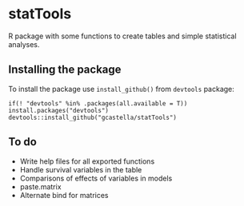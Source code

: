 # statTools

R package with some functions to create tables and simple statistical analyses. 

## Installing the package

To install the package use `install_github()` from `devtools` package:

`if(! "devtools" %in% .packages(all.available = T)) install.packages("devtools")`
`devtools::install_github("gcastella/statTools")`

## To do

- Write help files for all exported functions
- Handle survival variables in the table
- Comparisons of effects of variables in models
- paste.matrix
- Alternate bind for matrices

